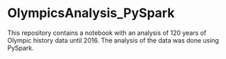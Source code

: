 # OlympicsAnalysis_PySpark
This repository contains a notebook with an analysis of 120 years of Olympic history data until 2016. The analysis of the data was done using PySpark.
